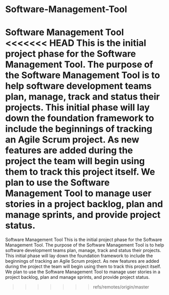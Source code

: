 # Software-Management-Tool
Software Management Tool
<<<<<<< HEAD
This is the initial project phase for the Software Management Tool. 
The purpose of the Software Management Tool is to help software development 
teams plan, manage, track and status their projects. This initial phase will lay down 
the foundation framework to include the beginnings of tracking an Agile Scrum project. 
As new features are added during the project the team will begin using them to track this project itself.
We plan to use the Software Management Tool to manage user stories in a project backlog, plan and 
manage sprints, and provide project status.
=======
Software Management Tool This is the initial project phase for the Software Management Tool. 
The purpose of the Software Management Tool is to help software development teams plan, manage, 
track and status their projects. This initial phase will lay down the foundation framework to 
include the beginnings of tracking an Agile Scrum project. As new features are added during 
the project the team will begin using them to track this project itself. We plan to use the 
Software Management Tool to manage user stories in a project backlog, plan and manage sprints, 
and provide project status.
>>>>>>> refs/remotes/origin/master
